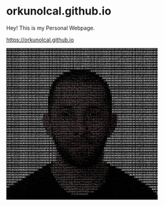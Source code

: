 # orkunolcal.github.io
Hey! This is my Personal Webpage.


https://orkunolcal.github.io

![Image of OrkunOlcal](https://raw.githubusercontent.com/OrkunOlcal/orkunolcal.github.io/master/icon/oo.jpg)

